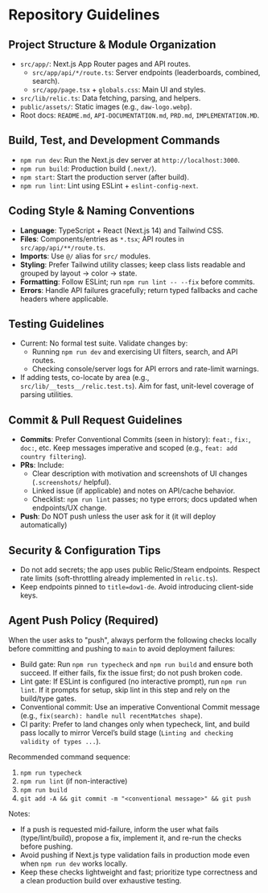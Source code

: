 # Repository Guidelines

## Project Structure & Module Organization
- `src/app/`: Next.js App Router pages and API routes.
  - `src/app/api/*/route.ts`: Server endpoints (leaderboards, combined, search).
  - `src/app/page.tsx` + `globals.css`: Main UI and styles.
- `src/lib/relic.ts`: Data fetching, parsing, and helpers.
- `public/assets/`: Static images (e.g., `daw-logo.webp`).
- Root docs: `README.md`, `API-DOCUMENTATION.md`, `PRD.md`, `IMPLEMENTATION.MD`.

## Build, Test, and Development Commands
- `npm run dev`: Run the Next.js dev server at `http://localhost:3000`.
- `npm run build`: Production build (`.next/`).
- `npm start`: Start the production server (after build).
- `npm run lint`: Lint using ESLint + `eslint-config-next`.

## Coding Style & Naming Conventions
- **Language**: TypeScript + React (Next.js 14) and Tailwind CSS.
- **Files**: Components/entries as `*.tsx`; API routes in `src/app/api/**/route.ts`.
- **Imports**: Use `@/` alias for `src/` modules.
- **Styling**: Prefer Tailwind utility classes; keep class lists readable and grouped by layout → color → state.
- **Formatting**: Follow ESLint; run `npm run lint -- --fix` before commits.
- **Errors**: Handle API failures gracefully; return typed fallbacks and cache headers where applicable.

## Testing Guidelines
- Current: No formal test suite. Validate changes by:
  - Running `npm run dev` and exercising UI filters, search, and API routes.
  - Checking console/server logs for API errors and rate-limit warnings.
- If adding tests, co-locate by area (e.g., `src/lib/__tests__/relic.test.ts`). Aim for fast, unit-level coverage of parsing utilities.

## Commit & Pull Request Guidelines
- **Commits**: Prefer Conventional Commits (seen in history): `feat:`, `fix:`, `doc:`, etc. Keep messages imperative and scoped (e.g., `feat: add country filtering`).
- **PRs**: Include:
  - Clear description with motivation and screenshots of UI changes (`.screenshots/` helpful).
  - Linked issue (if applicable) and notes on API/cache behavior.
  - Checklist: `npm run lint` passes; no type errors; docs updated when endpoints/UX change.
- **Push**: Do NOT push unless the user ask for it (it will deploy automatically)

## Security & Configuration Tips
- Do not add secrets; the app uses public Relic/Steam endpoints. Respect rate limits (soft-throttling already implemented in `relic.ts`).
- Keep endpoints pinned to `title=dow1-de`. Avoid introducing client-side keys.

## Agent Push Policy (Required)
When the user asks to "push", always perform the following checks locally before committing and pushing to `main` to avoid deployment failures:

- Build gate: Run `npm run typecheck` and `npm run build` and ensure both succeed. If either fails, fix the issue first; do not push broken code.
- Lint gate: If ESLint is configured (no interactive prompt), run `npm run lint`. If it prompts for setup, skip lint in this step and rely on the build/type gates.
- Conventional commit: Use an imperative Conventional Commit message (e.g., `fix(search): handle null recentMatches shape`).
- CI parity: Prefer to land changes only when typecheck, lint, and build pass locally to mirror Vercel’s build stage (`Linting and checking validity of types ...`).

Recommended command sequence:

1. `npm run typecheck`
2. `npm run lint` (if non-interactive)
3. `npm run build`
4. `git add -A && git commit -m "<conventional message>" && git push`

Notes:

- If a push is requested mid-failure, inform the user what fails (type/lint/build), propose a fix, implement it, and re-run the checks before pushing.
- Avoid pushing if Next.js type validation fails in production mode even when `npm run dev` works locally.
- Keep these checks lightweight and fast; prioritize type correctness and a clean production build over exhaustive testing.
